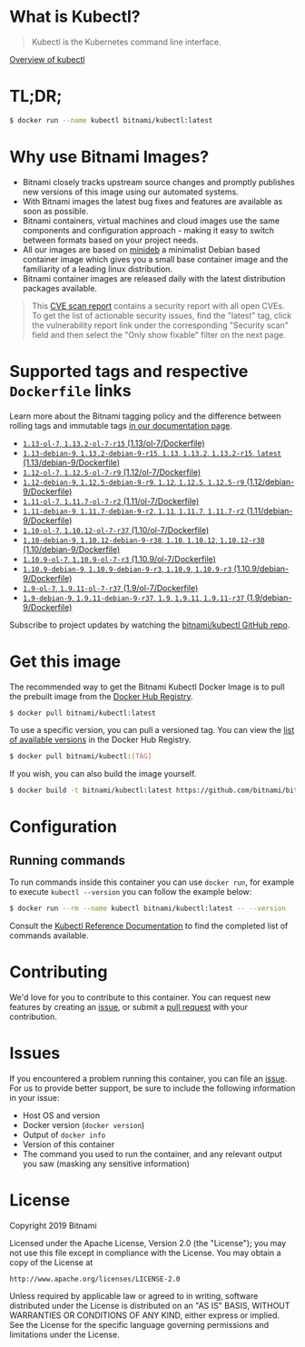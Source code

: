 
# What is Kubectl?

> Kubectl is the Kubernetes command line interface.

[Overview of kubectl](https://kubernetes.io/docs/reference/kubectl/overview/)

# TL;DR;

```bash
$ docker run --name kubectl bitnami/kubectl:latest
```

# Why use Bitnami Images?

* Bitnami closely tracks upstream source changes and promptly publishes new versions of this image using our automated systems.
* With Bitnami images the latest bug fixes and features are available as soon as possible.
* Bitnami containers, virtual machines and cloud images use the same components and configuration approach - making it easy to switch between formats based on your project needs.
* All our images are based on [minideb](https://github.com/bitnami/minideb) a minimalist Debian based container image which gives you a small base container image and the familiarity of a leading linux distribution.
* Bitnami container images are released daily with the latest distribution packages available.


> This [CVE scan report](https://quay.io/repository/bitnami/kubectl?tab=tags) contains a security report with all open CVEs. To get the list of actionable security issues, find the "latest" tag, click the vulnerability report link under the corresponding "Security scan" field and then select the "Only show fixable" filter on the next page.

# Supported tags and respective `Dockerfile` links

Learn more about the Bitnami tagging policy and the difference between rolling tags and immutable tags [in our documentation page](https://docs.bitnami.com/containers/how-to/understand-rolling-tags-containers/).


* [`1.13-ol-7`, `1.13.2-ol-7-r15` (1.13/ol-7/Dockerfile)](https://github.com/bitnami/bitnami-docker-kubectl/blob/1.13.2-ol-7-r15/1.13/ol-7/Dockerfile)
* [`1.13-debian-9`, `1.13.2-debian-9-r15`, `1.13`, `1.13.2`, `1.13.2-r15`, `latest` (1.13/debian-9/Dockerfile)](https://github.com/bitnami/bitnami-docker-kubectl/blob/1.13.2-debian-9-r15/1.13/debian-9/Dockerfile)
* [`1.12-ol-7`, `1.12.5-ol-7-r9` (1.12/ol-7/Dockerfile)](https://github.com/bitnami/bitnami-docker-kubectl/blob/1.12.5-ol-7-r9/1.12/ol-7/Dockerfile)
* [`1.12-debian-9`, `1.12.5-debian-9-r9`, `1.12`, `1.12.5`, `1.12.5-r9` (1.12/debian-9/Dockerfile)](https://github.com/bitnami/bitnami-docker-kubectl/blob/1.12.5-debian-9-r9/1.12/debian-9/Dockerfile)
* [`1.11-ol-7`, `1.11.7-ol-7-r2` (1.11/ol-7/Dockerfile)](https://github.com/bitnami/bitnami-docker-kubectl/blob/1.11.7-ol-7-r2/1.11/ol-7/Dockerfile)
* [`1.11-debian-9`, `1.11.7-debian-9-r2`, `1.11`, `1.11.7`, `1.11.7-r2` (1.11/debian-9/Dockerfile)](https://github.com/bitnami/bitnami-docker-kubectl/blob/1.11.7-debian-9-r2/1.11/debian-9/Dockerfile)
* [`1.10-ol-7`, `1.10.12-ol-7-r37` (1.10/ol-7/Dockerfile)](https://github.com/bitnami/bitnami-docker-kubectl/blob/1.10.12-ol-7-r37/1.10/ol-7/Dockerfile)
* [`1.10-debian-9`, `1.10.12-debian-9-r38`, `1.10`, `1.10.12`, `1.10.12-r38` (1.10/debian-9/Dockerfile)](https://github.com/bitnami/bitnami-docker-kubectl/blob/1.10.12-debian-9-r38/1.10/debian-9/Dockerfile)
* [`1.10.9-ol-7`, `1.10.9-ol-7-r3` (1.10.9/ol-7/Dockerfile)](https://github.com/bitnami/bitnami-docker-kubectl/blob/1.10.9-ol-7-r3/1.10.9/ol-7/Dockerfile)
* [`1.10.9-debian-9`, `1.10.9-debian-9-r3`, `1.10.9`, `1.10.9-r3` (1.10.9/debian-9/Dockerfile)](https://github.com/bitnami/bitnami-docker-kubectl/blob/1.10.9-debian-9-r3/1.10.9/debian-9/Dockerfile)
* [`1.9-ol-7`, `1.9.11-ol-7-r37` (1.9/ol-7/Dockerfile)](https://github.com/bitnami/bitnami-docker-kubectl/blob/1.9.11-ol-7-r37/1.9/ol-7/Dockerfile)
* [`1.9-debian-9`, `1.9.11-debian-9-r37`, `1.9`, `1.9.11`, `1.9.11-r37` (1.9/debian-9/Dockerfile)](https://github.com/bitnami/bitnami-docker-kubectl/blob/1.9.11-debian-9-r37/1.9/debian-9/Dockerfile)

Subscribe to project updates by watching the [bitnami/kubectl GitHub repo](https://github.com/bitnami/bitnami-docker-kubectl).

# Get this image

The recommended way to get the Bitnami Kubectl Docker Image is to pull the prebuilt image from the [Docker Hub Registry](https://hub.docker.com/r/bitnami/kubectl).

```bash
$ docker pull bitnami/kubectl:latest
```

To use a specific version, you can pull a versioned tag. You can view the [list of available versions](https://hub.docker.com/r/bitnami/kubectl/tags/) in the Docker Hub Registry.

```bash
$ docker pull bitnami/kubectl:[TAG]
```

If you wish, you can also build the image yourself.

```bash
$ docker build -t bitnami/kubectl:latest https://github.com/bitnami/bitnami-docker-kubectl.git
```

# Configuration

## Running commands

To run commands inside this container you can use `docker run`, for example to execute `kubectl --version` you can follow the example below:

```bash
$ docker run --rm --name kubectl bitnami/kubectl:latest -- --version
```

Consult the [Kubectl Reference Documentation](https://kubernetes.io/docs/reference/generated/kubectl/kubectl-commands) to find the completed list of commands available.

# Contributing

We'd love for you to contribute to this container. You can request new features by creating an [issue](https://github.com/bitnami/bitnami-docker-kubectl/issues), or submit a [pull request](https://github.com/bitnami/bitnami-docker-kubectl/pulls) with your contribution.

# Issues

If you encountered a problem running this container, you can file an [issue](https://github.com/bitnami/bitnami-docker-kubectl/issues). For us to provide better support, be sure to include the following information in your issue:

- Host OS and version
- Docker version (`docker version`)
- Output of `docker info`
- Version of this container
- The command you used to run the container, and any relevant output you saw (masking any sensitive information)

# License

Copyright 2019 Bitnami

Licensed under the Apache License, Version 2.0 (the "License");
you may not use this file except in compliance with the License.
You may obtain a copy of the License at

    http://www.apache.org/licenses/LICENSE-2.0

Unless required by applicable law or agreed to in writing, software
distributed under the License is distributed on an "AS IS" BASIS,
WITHOUT WARRANTIES OR CONDITIONS OF ANY KIND, either express or implied.
See the License for the specific language governing permissions and
limitations under the License.
